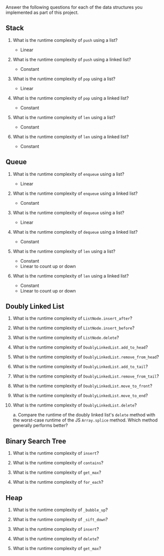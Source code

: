 Answer the following questions for each of the data structures you implemented as part of this project.

## Stack

1. What is the runtime complexity of `push` using a list?
    - Linear

2. What is the runtime complexity of `push` using a linked list?
    - Constant

3. What is the runtime complexity of `pop` using a list?
    - Linear

4. What is the runtime complexity of `pop` using a linked list?
    - Constant
    
5. What is the runtime complexity of `len` using a list?
    - Constant

6. What is the runtime complexity of `len` using a linked list?
    - Constant

## Queue

1. What is the runtime complexity of `enqueue` using a list?
    - Linear

2. What is the runtime complexity of `enqueue` using a linked list?
    - Constant

3. What is the runtime complexity of `dequeue` using a list?
    - Linear

4. What is the runtime complexity of `dequeue` using a linked list?
    - Constant

5. What is the runtime complexity of `len` using a list?
    - Constant
    - Linear to count up or down

6. What is the runtime complexity of `len` using a linked list?
    - Constant
    - Linear to count up or down

## Doubly Linked List

1. What is the runtime complexity of `ListNode.insert_after`?

2. What is the runtime complexity of `ListNode.insert_before`?

3. What is the runtime complexity of `ListNode.delete`?

4. What is the runtime complexity of `DoublyLinkedList.add_to_head`?

5. What is the runtime complexity of `DoublyLinkedList.remove_from_head`?

6. What is the runtime complexity of `DoublyLinkedList.add_to_tail`?

7. What is the runtime complexity of `DoublyLinkedList.remove_from_tail`?

8. What is the runtime complexity of `DoublyLinkedList.move_to_front`?

9. What is the runtime complexity of `DoublyLinkedList.move_to_end`?

10. What is the runtime complexity of `DoublyLinkedList.delete`?

    a. Compare the runtime of the doubly linked list's `delete` method with the worst-case runtime of the JS `Array.splice` method. Which method generally performs better?

## Binary Search Tree

1. What is the runtime complexity of `insert`? 

2. What is the runtime complexity of `contains`?

3. What is the runtime complexity of `get_max`? 

4. What is the runtime complexity of `for_each`?
    
## Heap

1. What is the runtime complexity of `_bubble_up`?

2. What is the runtime complexity of `_sift_down`?

3. What is the runtime complexity of `insert`?

4. What is the runtime complexity of `delete`?

5. What is the runtime complexity of `get_max`?
